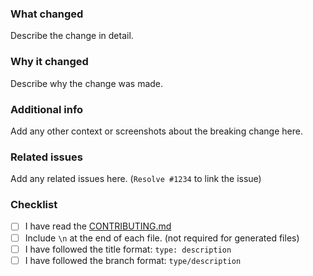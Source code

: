 ### What changed
Describe the change in detail.

### Why it changed
Describe why the change was made.

### Additional info
Add any other context or screenshots about the breaking change here.

### Related issues
Add any related issues here. (`Resolve #1234` to link the issue)

### Checklist
- [ ] I have read the [CONTRIBUTING.md](https://github.com/1Step621/iva/blob/main/CONTRIBUTING.md)
- [ ] Include `\n` at the end of each file. (not required for generated files)
- [ ] I have followed the title format: `type: description`
- [ ] I have followed the branch format: `type/description`
